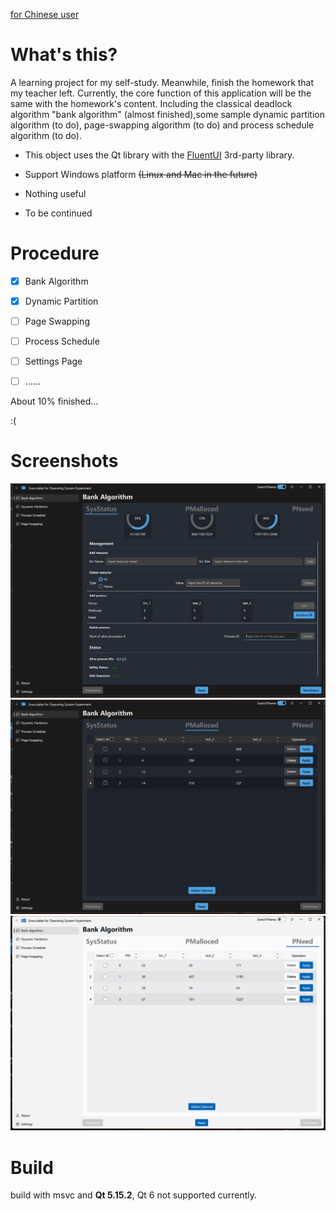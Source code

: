 [for Chinese user](./README.md)

# What's this?
A learning project for my self-study. Meanwhile, finish the homework that my teacher left. Currently, the core function of this application will be the same with the homework's content. Including the classical deadlock algorithm "bank algorithm" (almost finished),some sample dynamic partition algorithm (to do), page-swapping algorithm (to do) and process schedule algorithm (to do).


- This object uses the Qt library with the [FluentUI](https://github.com/zhuzichu520/FluentUI) 3rd-party library.

- Support Windows platform ~~(Linux and Mac in the future)~~

- Nothing useful

- To be continued

# Procedure

- [x] Bank Algorithm

- [x] Dynamic Partition

- [ ] Page Swapping

- [ ] Process Schedule

- [ ] Settings Page

- [ ] ......

About 10% finished...

:(

# Screenshots

![screenshot1](./Screenshots/screenshot_1_en.png)
![screenshot1](./Screenshots/screenshot_2_en.png)
![screenshot1](./Screenshots/screenshot_3_en.png)

# Build

build with msvc and **Qt 5.15.2**, Qt 6 not supported currently.